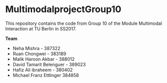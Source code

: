# MultimodalprojectGroup10

This repository contains the code from Group 10 of the Module Multimodal Interaction at TU Berlin in SS2017. 

**Team**
* Neha Mishra - 387322                 
* Ruan Chongwei - 383189                  
* Malik Haroon Akbar - 388012              
* David Tamarit Belenguer - 389023        
* Hafiz Ali ibraheem - 380402
* Michael Franz Ettlinger 384858
